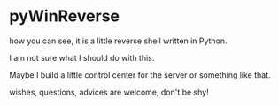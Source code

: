 # pyWinReverse

how you can see, it is a little reverse shell written in Python.

I am not sure what I should do with this.

Maybe I build a little control center for the server or something like that.

wishes, questions, advices are welcome,
don't be shy!
